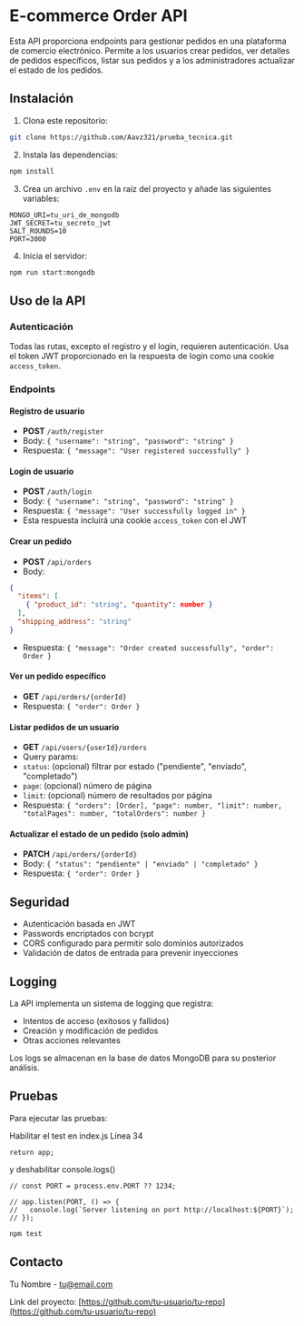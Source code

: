 # E-commerce Order API

Esta API proporciona endpoints para gestionar pedidos en una plataforma de comercio electrónico. Permite a los usuarios crear pedidos, ver detalles de pedidos específicos, listar sus pedidos y a los administradores actualizar el estado de los pedidos.

## Instalación

1. Clona este repositorio:

```bash
git clone https://github.com/Aavz321/prueba_tecnica.git
```

2. Instala las dependencias:

```bash
npm install
```

3. Crea un archivo `.env` en la raíz del proyecto y añade las siguientes variables:

```
MONGO_URI=tu_uri_de_mongodb
JWT_SECRET=tu_secreto_jwt
SALT_ROUNDS=10
PORT=3000
```

4. Inicia el servidor:

```bash
npm run start:mongodb
```

## Uso de la API

### Autenticación

Todas las rutas, excepto el registro y el login, requieren autenticación. Usa el token JWT proporcionado en la respuesta de login como una cookie `access_token`.

### Endpoints

#### Registro de usuario

- **POST** `/auth/register`
- Body: `{ "username": "string", "password": "string" }`
- Respuesta: `{ "message": "User registered successfully" }`

#### Login de usuario

- **POST** `/auth/login`
- Body: `{ "username": "string", "password": "string" }`
- Respuesta: `{ "message": "User successfully logged in" }`
- Esta respuesta incluirá una cookie `access_token` con el JWT

#### Crear un pedido

- **POST** `/api/orders`
- Body:

```json
{
  "items": [
    { "product_id": "string", "quantity": number }
  ],
  "shipping_address": "string"
}
```

- Respuesta: `{ "message": "Order created successfully", "order": Order }`

#### Ver un pedido específico

- **GET** `/api/orders/{orderId}`
- Respuesta: `{ "order": Order }`

#### Listar pedidos de un usuario

- **GET** `/api/users/{userId}/orders`
- Query params:
- `status`: (opcional) filtrar por estado ("pendiente", "enviado", "completado")
- `page`: (opcional) número de página
- `limit`: (opcional) número de resultados por página
- Respuesta: `{ "orders": [Order], "page": number, "limit": number, "totalPages": number, "totalOrders": number }`

#### Actualizar el estado de un pedido (solo admin)

- **PATCH** `/api/orders/{orderId}`
- Body: `{ "status": "pendiente" | "enviado" | "completado" }`
- Respuesta: `{ "order": Order }`

## Seguridad

- Autenticación basada en JWT
- Passwords encriptados con bcrypt
- CORS configurado para permitir solo dominios autorizados
- Validación de datos de entrada para prevenir inyecciones

## Logging

La API implementa un sistema de logging que registra:

- Intentos de acceso (exitosos y fallidos)
- Creación y modificación de pedidos
- Otras acciones relevantes

Los logs se almacenan en la base de datos MongoDB para su posterior análisis.

## Pruebas

Para ejecutar las pruebas:

Habilitar el test en index.js Línea 34

```
return app;
```

y deshabilitar console.logs()

```
// const PORT = process.env.PORT ?? 1234;

// app.listen(PORT, () => {
//   console.log(`Server listening on port http://localhost:${PORT}`);
// });
```

```bash
npm test
```

## Contacto

Tu Nombre - tu@email.com

Link del proyecto: [https://github.com/tu-usuario/tu-repo](https://github.com/tu-usuario/tu-repo)
